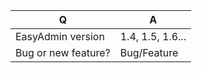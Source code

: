 | Q                   | A
| ------------------- | ---
| EasyAdmin version   | 1.4, 1.5, 1.6...
| Bug or new feature? | Bug/Feature

